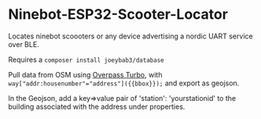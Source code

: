 # Ninebot-ESP32-Scooter-Locator
Locates ninebot scoooters or any device advertising a nordic UART service over BLE.

Requires a
`composer install joeybab3/database`

Pull data from OSM using [Overpass Turbo](https://overpass-turbo.eu/), with `way["addr:housenumber"="address"]({{bbox}});` and export as geojson.

In the Geojson, add a key=>value pair of 'station': 'yourstationid' to the building associated with the address under properties.
